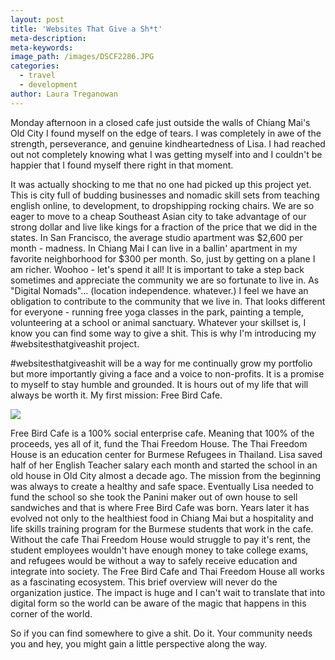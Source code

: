 ```yaml
---
layout: post
title: 'Websites That Give a Sh*t'
meta-description:
meta-keywords:
image_path: /images/DSCF2286.JPG
categories:
  - travel
  - development
author: Laura Treganowan
---
```



<p class="editable">Monday afternoon in a closed cafe just outside the walls of Chiang Mai's Old City I found myself on the edge of tears. I was completely in awe of the strength, perseverance, and genuine kindheartedness of Lisa. I had reached out not completely knowing what I was getting myself into and I couldn't be happier that I found myself there right in that moment.</p>

<p class="editable">It was actually shocking to me that no one had picked up this project yet. This is city full of budding businesses and nomadic skill sets from teaching english online, to development, to dropshipping rocking chairs. We are so eager to move to a cheap Southeast Asian city to take advantage of our strong dollar and live like kings for a fraction of the price that we did in the states. In San Francisco, the average studio apartment was $2,600 per month - madness. In Chiang Mai I can live in a ballin' apartment in my favorite neighborhood for $300 per month. So, just by getting on a plane I am richer. Woohoo - let's spend it all! It is important to take a step back sometimes and appreciate the community we are so fortunate to live in. As "Digital Nomads"… (location independence. whatever.) I feel we have an obligation to contribute to the community that we live in. That looks different for everyone - running free yoga classes in the park, painting a temple, volunteering at a school or animal sanctuary. Whatever your skillset is, I know you can find some way to give a shit. This is why I'm introducing my #websitesthatgiveashit project.</p>

<p class="editable">#websitesthatgiveashit will be a way for me continually grow my portfolio but more importantly giving a face and a voice to non-profits. It is a promise to myself to stay humble and grounded. It is hours out of my life that will always be worth it. My first mission: Free Bird Cafe.</p>

![](/uploads/versions/dscf2262---x----4896-3264x---.JPG)

<p class="editable">Free Bird Cafe is a 100% social enterprise cafe. Meaning that 100% of the proceeds, yes all of it, fund the Thai Freedom House. The Thai Freedom House is an education center for Burmese Refugees in Thailand. Lisa saved half of her English Teacher salary each month and started the school in an old house in Old City almost a decade ago. The mission from the beginning was always to create a healthy and safe space. Eventually Lisa needed to fund the school so she took the Panini maker out of own house to sell sandwiches and that is where Free Bird Cafe was born. Years later it has evolved not only to the healthiest food in Chiang Mai but a hospitality and life skills training program for the Burmese students that work in the cafe. Without the cafe Thai Freedom House would struggle to pay it's rent, the student employees wouldn't have enough money to take college exams, and refugees would be without a way to safely receive education and integrate into society. The Free Bird Cafe and Thai Freedom House all works as a fascinating ecosystem. This brief overview will never do the organization justice. The impact is huge and I can't wait to translate that into digital form so the world can be aware of the magic that happens in this corner of the world.</p>

<p class="editable">So if you can find somewhere to give a shit. Do it. Your community needs you and hey, you might gain a little perspective along the way.</p>